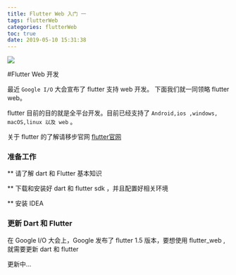 ```yaml
---
title: Flutter Web 入门 一
tags: flutterWeb
categories: flutterWeb
toc: true
date: 2019-05-10 15:31:38
---
```


![](http://www.flutterj.com/content/uploadfile/201905/f3cc1557499942.jpg)

#Flutter Web 开发

最近 `Google I/O` 大会宣布了 flutter 支持 web 开发。 下面我们就一同领略 flutter web。

flutter 目前的目的就是全平台开发。目前已经支持了 `Android,ios ,windows, macOS,linux 以及 web` 。

关于 flutter 的了解请移步官网 [flutter官网](https://links.jianshu.com/go?to=https%3A%2F%2Fflutter.dev%2F)


### 准备工作

** 请了解 dart 和 Flutter 基本知识

** 下载和安装好 dart 和 flutter sdk ，并且配置好相关环境

** 安装 IDEA

### 更新 Dart 和 Flutter

在 Google I/O 大会上，Google 发布了 flutter 1.5 版本，要想使用 flutter_web ,就需要更新 dart 和 flutter

更新中...